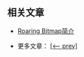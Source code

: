 ## 相关文章

+ [Roaring Bitmap简介](docs/RoaringBitmap简介.md)

- 更多文章： [[<-- prev]](../java-collections-4/README.md)